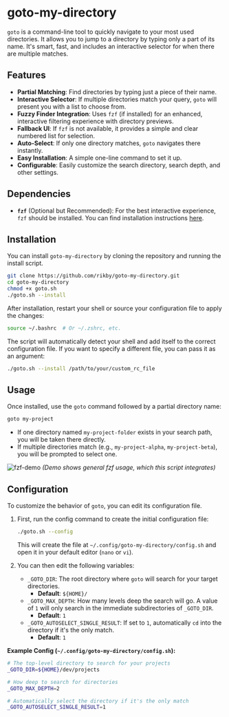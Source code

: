 # goto-my-directory

`goto` is a command-line tool to quickly navigate to your most used directories. It allows you to jump to a directory by typing only a part of its name. It's smart, fast, and includes an interactive selector for when there are multiple matches.

## Features

- **Partial Matching**: Find directories by typing just a piece of their name.
- **Interactive Selector**: If multiple directories match your query, `goto` will present you with a list to choose from.
- **Fuzzy Finder Integration**: Uses `fzf` (if installed) for an enhanced, interactive filtering experience with directory previews.
- **Fallback UI**: If `fzf` is not available, it provides a simple and clear numbered list for selection.
- **Auto-Select**: If only one directory matches, `goto` navigates there instantly.
- **Easy Installation**: A simple one-line command to set it up.
- **Configurable**: Easily customize the search directory, search depth, and other settings.

## Dependencies

- **`fzf`** (Optional but Recommended): For the best interactive experience, `fzf` should be installed. You can find installation instructions [here](https://github.com/junegunn/fzf#installation).

## Installation

You can install `goto-my-directory` by cloning the repository and running the install script.

```sh
git clone https://github.com/rikby/goto-my-directory.git
cd goto-my-directory
chmod +x goto.sh
./goto.sh --install
```

After installation, restart your shell or source your configuration file to apply the changes:

```sh
source ~/.bashrc  # Or ~/.zshrc, etc.
```

The script will automatically detect your shell and add itself to the correct configuration file. If you want to specify a different file, you can pass it as an argument:
```sh
./goto.sh --install /path/to/your/custom_rc_file
```

## Usage

Once installed, use the `goto` command followed by a partial directory name:

```sh
goto my-project
```

- If one directory named `my-project-folder` exists in your search path, you will be taken there directly.
- If multiple directories match (e.g., `my-project-alpha`, `my-project-beta`), you will be prompted to select one.

![fzf-demo](https://user-images.githubusercontent.com/junegunn/fzf/master/image/demo.gif)
*(Demo shows general fzf usage, which this script integrates)*

## Configuration

To customize the behavior of `goto`, you can edit its configuration file.

1.  First, run the config command to create the initial configuration file:
    ```sh
    ./goto.sh --config
    ```
    This will create the file at `~/.config/goto-my-directory/config.sh` and open it in your default editor (`nano` or `vi`).

2.  You can then edit the following variables:

    -   `_GOTO_DIR`: The root directory where `goto` will search for your target directories.
        -   **Default**: `${HOME}/`
    -   `_GOTO_MAX_DEPTH`: How many levels deep the search will go. A value of `1` will only search in the immediate subdirectories of `_GOTO_DIR`.
        -   **Default**: `1`
    -   `_GOTO_AUTOSELECT_SINGLE_RESULT`: If set to `1`, automatically `cd` into the directory if it's the only match.
        -   **Default**: `1`

**Example Config (`~/.config/goto-my-directory/config.sh`):**
```sh
# The top-level directory to search for your projects
_GOTO_DIR=${HOME}/dev/projects

# How deep to search for directories
_GOTO_MAX_DEPTH=2

# Automatically select the directory if it's the only match
_GOTO_AUTOSELECT_SINGLE_RESULT=1
```